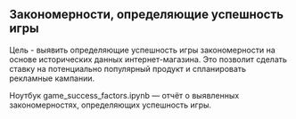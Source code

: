 ## Закономерности, определяющие успешность игры

Цель - выявить определяющие успешность игры закономерности на основе исторических данных интернет-магазина. Это позволит сделать ставку на потенциально популярный продукт и спланировать рекламные кампании.

Ноутбук game_success_factors.ipynb — отчёт о выявленных закономерностях, определяющих успешность игры. 
